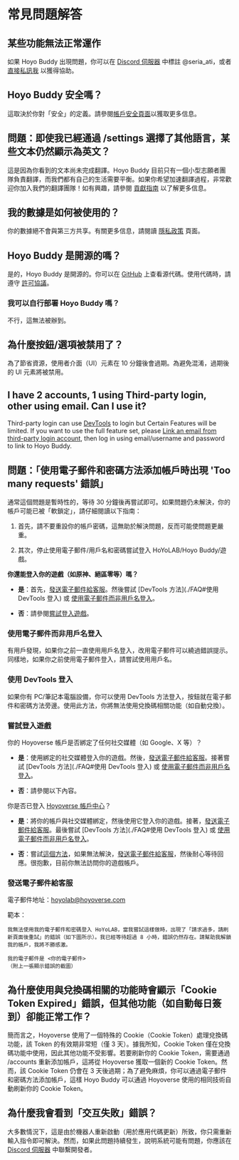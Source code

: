 # 常見問題解答

## 某些功能無法正常運作

如果 Hoyo Buddy 出現問題，你可以在 [Discord 伺服器](https://link.seria.moe/hb-dc) 中標註 @seria_ati，或者 [直接私訊我](https://discord.com/users/410036441129943050) 以獲得協助。

## Hoyo Buddy 安全嗎？

這取決於你對「安全」的定義。請參閱[帳戶安全頁面](./Account-Security.md)以獲取更多信息。

## 問題：即使我已經通過 /settings 選擇了其他語言，某些文本仍然顯示為英文？

這是因為你看到的文本尚未完成翻譯。Hoyo Buddy 目前只有一個小型志願者團隊負責翻譯，而我們都有自己的生活需要平衡。如果你希望加速翻譯過程，非常歡迎你加入我們的翻譯團隊！如有興趣，請參閱 [貢獻指南](https://github.com/seriaati/hoyo-buddy/blob/main/CONTRIBUTING.md) 以了解更多信息。

## 我的數據是如何被使用的？

你的數據絕不會與第三方共享。有關更多信息，請閱讀 [隱私政策](https://github.com/seriaati/hoyo-buddy/blob/main/PRIVACY.md) 頁面。

## Hoyo Buddy 是開源的嗎？

是的，Hoyo Buddy 是開源的。你可以在 [GitHub](https://github.com/seriaati/hoyo-buddy/) 上查看源代碼。使用代碼時，請遵守 [許可協議](https://github.com/seriaati/hoyo-buddy/blob/main/LICENSE)。

### 我可以自行部署 Hoyo Buddy 嗎？

不行，這無法被辦到。

## 為什麼按鈕/選項被禁用了？

為了節省資源，使用者介面（UI）元素在 10 分鐘後會過期。為避免混淆，過期後的 UI 元素將被禁用。

## I have 2 accounts, 1 using Third-party login, other using email. Can I use it?

Third-party login can use [DevTools](./FAQ.md#logging-in-with-devtools) to login but Certain Features will be limited. If you want to use the full feature set, please [Link an email from third-party login account](./Before-Start.md#linking-an-email-from-third-party-login-account), then log in using email/username and password to link to Hoyo Buddy.

## 問題：「使用電子郵件和密碼方法添加帳戶時出現 'Too many requests' 錯誤」

通常這個問題是暫時性的，等待 30 分鐘後再嘗試即可。如果問題仍未解決，你的帳戶可能已被「軟鎖定」，請仔細閱讀以下指南：

1. 首先，請不要重設你的帳戶密碼，這無助於解決問題，反而可能使問題更嚴重。

2. 其次，停止使用電子郵件/用戶名和密碼嘗試登入 HoYoLAB/Hoyo Buddy/遊戲。

**你還能登入你的遊戲（如原神、絕區零等）嗎？**

* **是**：首先，[發送電子郵件給客服](./FAQ#發送電子郵件給客服)。然後嘗試 [DevTools 方法](./FAQ#使用 DevTools 登入) 或 [使用電子郵件而非用戶名登入](./FAQ#使用電子郵件而非用戶名登入)。

* **否**：請參閱[嘗試登入遊戲](./FAQ#嘗試登入遊戲)。

### 使用電子郵件而非用戶名登入

有用戶發現，如果你之前一直使用用戶名登入，改用電子郵件可以繞過錯誤提示。同樣地，如果你之前使用電子郵件登入，請嘗試使用用戶名。

### 使用 DevTools 登入

如果你有 PC/筆記本電腦設備，你可以使用 DevTools 方法登入，按鈕就在電子郵件和密碼方法旁邊。使用此方法，你將無法使用兌換碼相關功能（如自動兌換）。

### 嘗試登入遊戲

你的 Hoyoverse 帳戶是否綁定了任何社交媒體（如 Google、X 等）？

* **是**：使用綁定的社交媒體登入你的遊戲。然後，[發送電子郵件給客服](./FAQ#發送電子郵件給客服)。接著嘗試 [DevTools 方法](./FAQ#使用 DevTools 登入) 或 [使用電子郵件而非用戶名登入](./FAQ#使用電子郵件而非用戶名登入)。

* **否**：請參閱以下內容。

你是否已登入 [Hoyoverse 帳戶中心](https://account.hoyoverse.com/)？

* **是**：將你的帳戶與社交媒體綁定，然後使用它登入你的遊戲。接著，[發送電子郵件給客服](./FAQ#發送電子郵件給客服)。最後嘗試 [DevTools 方法](./FAQ#使用 DevTools 登入) 或 [使用電子郵件而非用戶名登入](./FAQ#使用電子郵件而非用戶名登入)。

* **否**：嘗試[這個方法](./FAQ#使用電子郵件而非用戶名登入)，如果無法解決，[發送電子郵件給客服](./FAQ#發送電子郵件給客服)，然後耐心等待回應。很抱歉，目前你無法訪問你的遊戲帳戶。

### 發送電子郵件給客服

電子郵件地址：[hoyolab@hoyoverse.com](mailto:hoyolab@hoyoverse.com)

範本：

```plaintext
我無法使用我的電子郵件和密碼登入 HoYoLAB，當我嘗試這樣做時，出現了「請求過多，請刷新頁面後重試」的錯誤（如下圖所示）。我已經等待超過 8 小時，錯誤仍然存在。請幫助我解鎖我的帳戶，我將不勝感激。

我的電子郵件是 <你的電子郵件>
（附上一張顯示錯誤的截圖）
```

## 為什麼使用與兌換碼相關的功能時會顯示「Cookie Token Expired」錯誤，但其他功能（如自動每日簽到）卻能正常工作？

簡而言之，Hoyoverse 使用了一個特殊的 Cookie（Cookie Token）處理兌換碼功能，該 Token 的有效期非常短（僅 3 天）。據我所知，Cookie Token 僅在兌換碼功能中使用，因此其他功能不受影響。若要刷新你的 Cookie Token，需要通過 /accounts 重新添加帳戶，這將從 Hoyoverse 獲取一個新的 Cookie Token。然而，該 Cookie Token 仍會在 3 天後過期；為了避免麻煩，你可以通過電子郵件和密碼方法添加帳戶，這樣 Hoyo Buddy 可以通過 Hoyoverse 使用的相同技術自動刷新你的 Cookie Token。

## 為什麼我會看到「交互失敗」錯誤？

大多數情況下，這是由於機器人重新啟動（用於應用代碼更新）所致，你只需重新輸入指令即可解決。然而，如果此問題持續發生，說明系統可能有問題，你應該在 [Discord 伺服器](https://link.seria.moe/hb-dc) 中聯繫開發者。
